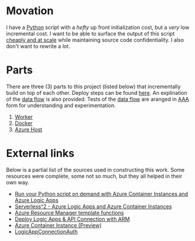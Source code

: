 # Movation

I have a [Python](https://www.python.org) script with a _hefty_ up front initialization cost, but a _very_ low incremental cost.
I want to be able to surface the output of this script [cheaply and at scale](https://www.hanselman.com/blog/PennyPinchingInTheCloudDeployingContainersCheaplyToAzure.aspx) while maintaining source code confidentiality.
I also don't want to rewrite a lot.

# Parts

There are three (3) parts to this project (listed below) that incrementally build on top of each other.
Deploy steps can be found [here](./Deploy.md).
An explination of the [data flow][dataflow] is also provided.
Tests of the [data flow][dataflow] are aranged in [AAA](http://wiki.c2.com/?ArrangeActAssert) form for understanding and experimentation.

1. [Worker](./Worker)
2. [Docker](./Docker)
3. [Azure Host](./AzureHost)

# External links

Below is a partial list of the sources used in constructing this work.
Some resources were complete, some not so much, but they all helped in their own way.

* [Run your Python script on demand with Azure Container Instances and Azure Logic Apps](https://blogs.technet.microsoft.com/uktechnet/2018/04/04/run-your-python-script-on-demand-with-azure-container-instances-and-azure-logic-apps/)
* [Serverless^2 - Azure Logic Apps and Azure Container Instances](https://lnx.azurewebsites.net/serverless-2-azure-logic-apps-and-azure-container-instances/)
* [Azure Resource Manager template functions](https://docs.microsoft.com/en-us/azure/azure-resource-manager/resource-group-template-functions)
* [Deploy Logic Apps & API Connection with ARM](https://www.bruttin.com/2017/06/13/deploy-logic-app-with-arm.html)
* [Azure Container Instance (Preview)](https://docs.microsoft.com/en-us/connectors/aci/)
* [LogicAppConnectionAuth](https://github.com/logicappsio/LogicAppConnectionAuth)

[dataflow]: ./DataFlow.md